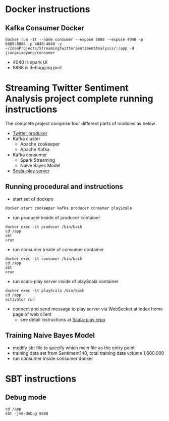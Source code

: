 Docker instructions
=====================================
Kafka Consumer Docker
-------------------------------------
```
docker run -it --name consumer --expose 8888 --expose 4040 -p 8888:8888 -p 4040:4040 -v ~/IdeaProjects/StreamingTwitterSentimentAnalysis/:/app -d jiangxiaoyong/consumer
```
- 4040 is spark UI
- 8888 is debugging port

Streaming Twitter Sentiment Analysis project complete running instructions
=====================================
The complete project comprise four different parts of modules as below
- [Twitter producer](https://github.com/jiangxiaoyong/TwitterProducer)
- Kafka cluster
  - Apache zookeeper
  - Apache Kafka
- Kafka consumer
  - Spark Streaming
  - Naive Bayes Model
- [Scala-play server](https://github.com/jiangxiaoyong/play-scala)

Running procedural and instructions
------------------------------------
- start set of dockers
```
docker start zookeeper kafka producer consumer playScala
```

- run producer inside of producer container
```
docker exec -it producer /bin/bash
cd /app
sbt
>run
```

- run consumer inside of consumer container
```
docker exec -it consumer /bin/bash
cd /app
sbt
>run
```

- run scala-play server inside of playScala container
```
docker exec -it playScala /bin/bash
cd /app
activator run
```

- connect and send message to play server via WebSocket at index home page of web client
  - see detail instructions at [Scala-play repo](https://github.com/jiangxiaoyong/play-scala)

Training Naive Bayes Model
------------------------------------
- modify sbt file to specify which main file as the entry point
- training data set from Sentiment140, total training data volume 1,600,000
- run consumer inside consumer docker

SBT instructions
====================================
Debug mode
-----------------------------------
```
cd /app
sbt -jvm-debug 8888
```